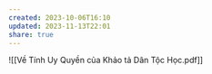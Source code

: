 ```yaml
---
created: 2023-10-06T16:10
updated: 2023-11-13T22:01
share: true
---
```

![[Về Tính Uy Quyền của Khảo tả Dân Tộc Học.pdf]]